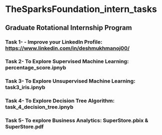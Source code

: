 # TheSparksFoundation_intern_tasks
## Graduate Rotational Internship Program
### Task 1- - Improve your LinkedIn Profile: https://www.linkedin.com/in/deshmukhmanoj00/
### Task 2- To Explore Supervised Machine Learning: percentage_score.ipnyb
### Task 3- To Explore Unsupervised Machine Learning: task3_iris.ipnyb
### Task 4- To Explore Decision Tree Algorithm: task_4_decision_tree.ipnyb
### Task 5- To explore Business Analytics: SuperStore.pbix & SuperStore.pdf

